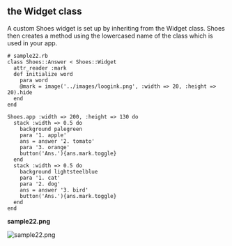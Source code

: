 the Widget class
----------------

A custom Shoes widget is set up by inheriting from the Widget class.
Shoes then creates a method using the lowercased name of the class which is used in your app.

	# sample22.rb
	class Shoes::Answer < Shoes::Widget
	  attr_reader :mark
	  def initialize word
	    para word
	    @mark = image('../images/loogink.png', :width => 20, :height => 20).hide
	  end
	end
	
	Shoes.app :width => 200, :height => 130 do
	  stack :width => 0.5 do
	    background palegreen
	    para '1. apple'
	    ans = answer '2. tomato'
	    para '3. orange'
	    button('Ans.'){ans.mark.toggle}
	  end
	  stack :width => 0.5 do
	    background lightsteelblue
	    para '1. cat'
	    para '2. dog'
	    ans = answer '3. bird'
	    button('Ans.'){ans.mark.toggle}
	  end
	end

**sample22.png**

![sample22.png](http://github.com/ashbb/shoes_tutorial_html/tree/master%2Fimages%2Fsample22.png?raw=true)
